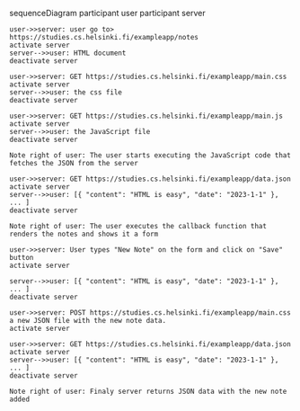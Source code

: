 sequenceDiagram
    participant user
    participant server

    user->>server: user go to> https://studies.cs.helsinki.fi/exampleapp/notes
    activate server
    server-->>user: HTML document
    deactivate server

    user->>server: GET https://studies.cs.helsinki.fi/exampleapp/main.css
    activate server
    server-->>user: the css file
    deactivate server

    user->>server: GET https://studies.cs.helsinki.fi/exampleapp/main.js
    activate server
    server-->>user: the JavaScript file
    deactivate server

    Note right of user: The user starts executing the JavaScript code that fetches the JSON from the server

    user->>server: GET https://studies.cs.helsinki.fi/exampleapp/data.json
    activate server
    server-->>user: [{ "content": "HTML is easy", "date": "2023-1-1" }, ... ]
    deactivate server

    Note right of user: The user executes the callback function that renders the notes and shows it a form

    user->>server: User types "New Note" on the form and click on "Save" button
    activate server

    server-->>user: [{ "content": "HTML is easy", "date": "2023-1-1" }, ... ]
    deactivate server

    user->>server: POST https://studies.cs.helsinki.fi/exampleapp/main.css a new JSON file with the new note data.
    activate server

    user->>server: GET https://studies.cs.helsinki.fi/exampleapp/data.json
    activate server
    server-->>user: [{ "content": "HTML is easy", "date": "2023-1-1" }, ... ]
    deactivate server

    Note right of user: Finaly server returns JSON data with the new note added